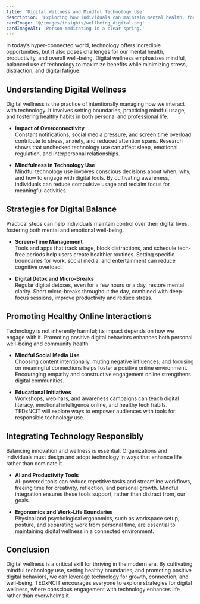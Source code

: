 ```yaml
---
title: 'Digital Wellness and Mindful Technology Use'
description: 'Exploring how individuals can maintain mental health, focus, and balance in a hyper-connected digital world.'
cardImage: '@/images/insights/wellbeing_digital.png'
cardImageAlt: 'Person meditating in a clear spring.'
---
```


In today’s hyper-connected world, technology offers incredible opportunities, but it also poses challenges for our mental health, productivity, and overall well-being. Digital wellness emphasizes mindful, balanced use of technology to maximize benefits while minimizing stress, distraction, and digital fatigue.

## Understanding Digital Wellness

Digital wellness is the practice of intentionally managing how we interact with technology. It involves setting boundaries, practicing mindful usage, and fostering healthy habits in both personal and professional life.

- **Impact of Overconnectivity**  
  Constant notifications, social media pressure, and screen time overload contribute to stress, anxiety, and reduced attention spans. Research shows that unchecked technology use can affect sleep, emotional regulation, and interpersonal relationships.

- **Mindfulness in Technology Use**  
  Mindful technology use involves conscious decisions about when, why, and how to engage with digital tools. By cultivating awareness, individuals can reduce compulsive usage and reclaim focus for meaningful activities.

## Strategies for Digital Balance

Practical steps can help individuals maintain control over their digital lives, fostering both mental and emotional well-being.

- **Screen-Time Management**  
  Tools and apps that track usage, block distractions, and schedule tech-free periods help users create healthier routines. Setting specific boundaries for work, social media, and entertainment can reduce cognitive overload.

- **Digital Detox and Micro-Breaks**  
  Regular digital detoxes, even for a few hours or a day, restore mental clarity. Short micro-breaks throughout the day, combined with deep-focus sessions, improve productivity and reduce stress.

## Promoting Healthy Online Interactions

Technology is not inherently harmful; its impact depends on how we engage with it. Promoting positive digital behaviors enhances both personal well-being and community health.

- **Mindful Social Media Use**  
  Choosing content intentionally, muting negative influences, and focusing on meaningful connections helps foster a positive online environment. Encouraging empathy and constructive engagement online strengthens digital communities.

- **Educational Initiatives**  
  Workshops, webinars, and awareness campaigns can teach digital literacy, emotional intelligence online, and healthy tech habits. TEDxNCIT will explore ways to empower audiences with tools for responsible technology use.

## Integrating Technology Responsibly

Balancing innovation and wellness is essential. Organizations and individuals must design and adopt technology in ways that enhance life rather than dominate it.

- **AI and Productivity Tools**  
  AI-powered tools can reduce repetitive tasks and streamline workflows, freeing time for creativity, reflection, and personal growth. Mindful integration ensures these tools support, rather than distract from, our goals.

- **Ergonomics and Work-Life Boundaries**  
  Physical and psychological ergonomics, such as workspace setup, posture, and separating work from personal time, are essential to maintaining digital wellness in a connected environment.

## Conclusion

Digital wellness is a critical skill for thriving in the modern era. By cultivating mindful technology use, setting healthy boundaries, and promoting positive digital behaviors, we can leverage technology for growth, connection, and well-being. TEDxNCIT encourages everyone to explore strategies for digital wellness, where conscious engagement with technology enhances life rather than overwhelms it.
